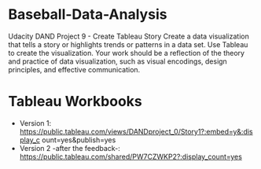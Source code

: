 # Baseball-Data-Analysis
Udacity DAND Project 9 - Create Tableau Story
Create a data visualization that tells a story or highlights trends or patterns in a data set. Use Tableau to create the visualization. Your work should be a reflection of the theory and practice of data visualization, such as visual encodings, design principles, and effective communication.

# Tableau Workbooks
* Version 1:
https://public.tableau.com/views/DANDproject_0/Story1?:embed=y&:display_c
ount=yes&publish=yes
* Version 2 -after the feedback-:
https://public.tableau.com/shared/PW7CZWKP2?:display_count=yes
